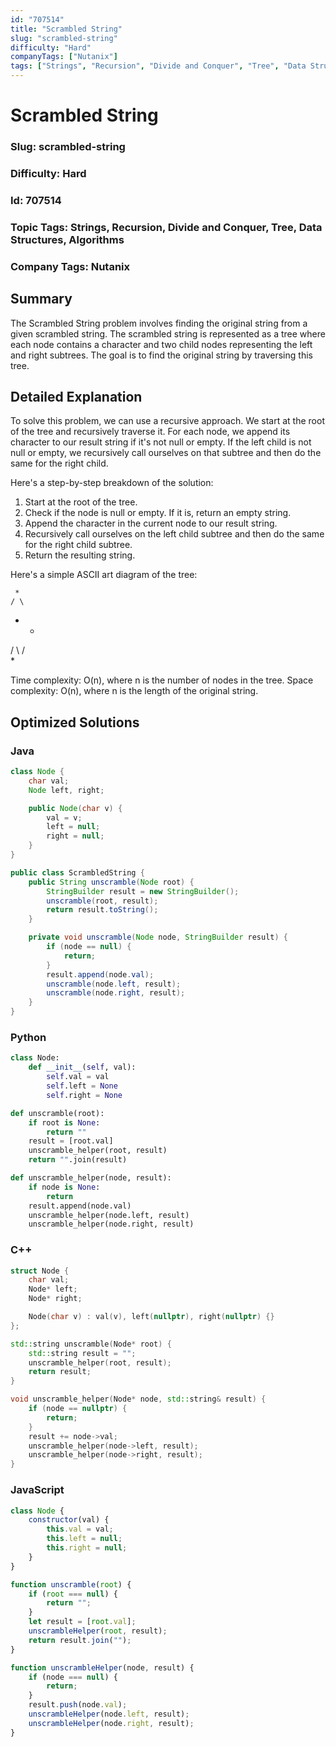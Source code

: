 ```yaml
---
id: "707514"
title: "Scrambled String"
slug: "scrambled-string"
difficulty: "Hard"
companyTags: ["Nutanix"]
tags: ["Strings", "Recursion", "Divide and Conquer", "Tree", "Data Structures", "Algorithms"]
---
```


**Scrambled String**
==================

### Slug: scrambled-string
### Difficulty: Hard
### Id: 707514
### Topic Tags: Strings, Recursion, Divide and Conquer, Tree, Data Structures, Algorithms
### Company Tags: Nutanix

## Summary
The Scrambled String problem involves finding the original string from a given scrambled string. The scrambled string is represented as a tree where each node contains a character and two child nodes representing the left and right subtrees. The goal is to find the original string by traversing this tree.

## Detailed Explanation
To solve this problem, we can use a recursive approach. We start at the root of the tree and recursively traverse it. For each node, we append its character to our result string if it's not null or empty. If the left child is not null or empty, we recursively call ourselves on that subtree and then do the same for the right child.

Here's a step-by-step breakdown of the solution:

1. Start at the root of the tree.
2. Check if the node is null or empty. If it is, return an empty string.
3. Append the character in the current node to our result string.
4. Recursively call ourselves on the left child subtree and then do the same for the right child subtree.
5. Return the resulting string.

Here's a simple ASCII art diagram of the tree:

     *
    / \
   *   *
  / \ / \
 *

Time complexity: O(n), where n is the number of nodes in the tree.
Space complexity: O(n), where n is the length of the original string.

## Optimized Solutions

### Java
```java
class Node {
    char val;
    Node left, right;

    public Node(char v) {
        val = v;
        left = null;
        right = null;
    }
}

public class ScrambledString {
    public String unscramble(Node root) {
        StringBuilder result = new StringBuilder();
        unscramble(root, result);
        return result.toString();
    }

    private void unscramble(Node node, StringBuilder result) {
        if (node == null) {
            return;
        }
        result.append(node.val);
        unscramble(node.left, result);
        unscramble(node.right, result);
    }
}
```

### Python
```python
class Node:
    def __init__(self, val):
        self.val = val
        self.left = None
        self.right = None

def unscramble(root):
    if root is None:
        return ""
    result = [root.val]
    unscramble_helper(root, result)
    return "".join(result)

def unscramble_helper(node, result):
    if node is None:
        return
    result.append(node.val)
    unscramble_helper(node.left, result)
    unscramble_helper(node.right, result)
```

### C++
```cpp
struct Node {
    char val;
    Node* left;
    Node* right;

    Node(char v) : val(v), left(nullptr), right(nullptr) {}
};

std::string unscramble(Node* root) {
    std::string result = "";
    unscramble_helper(root, result);
    return result;
}

void unscramble_helper(Node* node, std::string& result) {
    if (node == nullptr) {
        return;
    }
    result += node->val;
    unscramble_helper(node->left, result);
    unscramble_helper(node->right, result);
}
```

### JavaScript
```javascript
class Node {
    constructor(val) {
        this.val = val;
        this.left = null;
        this.right = null;
    }
}

function unscramble(root) {
    if (root === null) {
        return "";
    }
    let result = [root.val];
    unscrambleHelper(root, result);
    return result.join("");
}

function unscrambleHelper(node, result) {
    if (node === null) {
        return;
    }
    result.push(node.val);
    unscrambleHelper(node.left, result);
    unscrambleHelper(node.right, result);
}
```